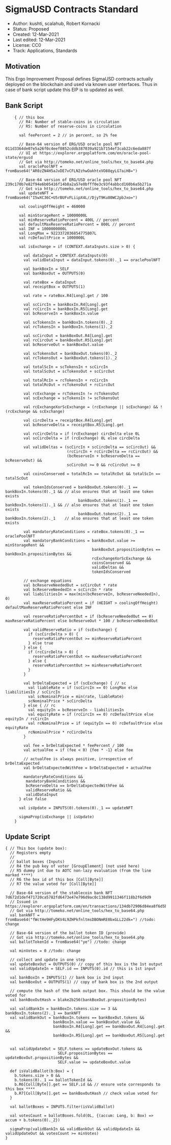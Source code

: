SigmaUSD Contracts Standard
=========================================

* Author: kushti, scalahub, Robert Kornacki
* Status: Proposed
* Created: 12-Mar-2021
* Last edited: 12-Mar-2021
* License: CC0
* Track: Applications, Standards 


Motivation 
----------

This Ergo Improvement Proposal defines SigmaUSD contracts actually deployed on the blockchain and used via known user interfaces. 
Thus in case of bank script update this EIP is to updated as well. 

Bank Script
-----------

        { // this box
          // R4: Number of stable-coins in circulation
          // R5: Number of reserve-coins in circulation

          val feePercent = 2 // in percent, so 2% fee

          // Base-64 version of ERG/USD oracle pool NFT 011d3364de07e5a26f0c4eef0852cddb387039a921b7154ef3cab22c6eda887f
          // UI at https://explorer.ergoplatform.com/en/oracle-pool-state/ergusd
          // Got via http://tomeko.net/online_tools/hex_to_base64.php
          val oraclePoolNFT = fromBase64("AR0zZN4H5aJvDE7vCFLN2zhwOakhtxVO88qyLG7aiH8=") 
          
          // Base-64 version of ERG/USD oracle pool NFT 239c170b7e82f94e6b05416f14b8a2a57e0bfff0e3c93f4abbcd160b6a5b271a
          // Got via http://tomeko.net/online_tools/hex_to_base64.php
          val updateNFT = fromBase64("I5wXC36C+U5rBUFvFLiipX4L//DjyT9Ku80WC2pbJxo=")
          
          val coolingOffHeight = 460000  

          val minStorageRent = 10000000L 
          val minReserveRatioPercent = 400L // percent
          val defaultMaxReserveRatioPercent = 800L // percent
          val INF = 1000000000L
          val LongMax = 9223372036854775807L 
          val rcDefaultPrice = 1000000L
        
          val isExchange = if (CONTEXT.dataInputs.size > 0) {
        
            val dataInput = CONTEXT.dataInputs(0)
            val validDataInput = dataInput.tokens(0)._1 == oraclePoolNFT
       
            val bankBoxIn = SELF
            val bankBoxOut = OUTPUTS(0)
       
            val rateBox = dataInput
            val receiptBox = OUTPUTS(1)
       
            val rate = rateBox.R4[Long].get / 100
       
            val scCircIn = bankBoxIn.R4[Long].get
            val rcCircIn = bankBoxIn.R5[Long].get
            val bcReserveIn = bankBoxIn.value
       
            val scTokensIn = bankBoxIn.tokens(0)._2
            val rcTokensIn = bankBoxIn.tokens(1)._2
       
            val scCircOut = bankBoxOut.R4[Long].get
            val rcCircOut = bankBoxOut.R5[Long].get
            val bcReserveOut = bankBoxOut.value
       
            val scTokensOut = bankBoxOut.tokens(0)._2
            val rcTokensOut = bankBoxOut.tokens(1)._2
       
            val totalScIn = scTokensIn + scCircIn
            val totalScOut = scTokensOut + scCircOut
       
            val totalRcIn = rcTokensIn + rcCircIn
            val totalRcOut = rcTokensOut + rcCircOut
       
            val rcExchange = rcTokensIn != rcTokensOut
            val scExchange = scTokensIn != scTokensOut
       
            val rcExchangeXorScExchange = (rcExchange || scExchange) && !(rcExchange && scExchange)
       
            val circDelta = receiptBox.R4[Long].get
            val bcReserveDelta = receiptBox.R5[Long].get
       
            val rcCircDelta = if (rcExchange) circDelta else 0L
            val scCircDelta = if (rcExchange) 0L else circDelta
       
            val validDeltas = (scCircIn + scCircDelta == scCircOut) &&
                               (rcCircIn + rcCircDelta == rcCircOut) &&
                               (bcReserveIn + bcReserveDelta == bcReserveOut) &&
                               scCircOut >= 0 && rcCircOut >= 0
       
            val coinsConserved = totalRcIn == totalRcOut && totalScIn == totalScOut
       
            val tokenIdsConserved = bankBoxOut.tokens(0)._1 == bankBoxIn.tokens(0)._1 && // also ensures that at least one token exists
                                    bankBoxOut.tokens(1)._1 == bankBoxIn.tokens(1)._1 && // also ensures that at least one token exists
                                    bankBoxOut.tokens(2)._1 == bankBoxIn.tokens(2)._1    // also ensures that at least one token exists
       
            val mandatoryRateConditions = rateBox.tokens(0)._1 == oraclePoolNFT
            val mandatoryBankConditions = bankBoxOut.value >= minStorageRent &&
                                          bankBoxOut.propositionBytes == bankBoxIn.propositionBytes &&
                                          rcExchangeXorScExchange &&
                                          coinsConserved &&
                                          validDeltas &&
                                          tokenIdsConserved
       
            // exchange equations
            val bcReserveNeededOut = scCircOut * rate
            val bcReserveNeededIn = scCircIn * rate
            val liabilitiesIn = max(min(bcReserveIn, bcReserveNeededIn), 0)
            val maxReserveRatioPercent = if (HEIGHT > coolingOffHeight) defaultMaxReserveRatioPercent else INF
       
            val reserveRatioPercentOut = if (bcReserveNeededOut == 0) maxReserveRatioPercent else bcReserveOut * 100 / bcReserveNeededOut
       
            val validReserveRatio = if (scExchange) {
              if (scCircDelta > 0) {
                reserveRatioPercentOut >= minReserveRatioPercent
              } else true
            } else {
              if (rcCircDelta > 0) {
                reserveRatioPercentOut <= maxReserveRatioPercent
              } else {
                reserveRatioPercentOut >= minReserveRatioPercent
              }
            }
       
            val brDeltaExpected = if (scExchange) { // sc
              val liableRate = if (scCircIn == 0) LongMax else liabilitiesIn / scCircIn
              val scNominalPrice = min(rate, liableRate)
              scNominalPrice * scCircDelta
            } else { // rc
              val equityIn = bcReserveIn - liabilitiesIn
              val equityRate = if (rcCircIn == 0) rcDefaultPrice else equityIn / rcCircIn
              val rcNominalPrice = if (equityIn == 0) rcDefaultPrice else equityRate
              rcNominalPrice * rcCircDelta
            }
       
            val fee = brDeltaExpected * feePercent / 100
            val actualFee = if (fee < 0) {fee * -1} else fee
         
            // actualFee is always positive, irrespective of brDeltaExpected
            val brDeltaExpectedWithFee = brDeltaExpected + actualFee
       
            mandatoryRateConditions &&
             mandatoryBankConditions &&
             bcReserveDelta == brDeltaExpectedWithFee &&
             validReserveRatio &&
             validDataInput
          } else false

          val isUpdate = INPUTS(0).tokens(0)._1 == updateNFT
       
          sigmaProp(isExchange || isUpdate)
        }


Update Script
-------------

    { // This box (update box):
      // Registers empty 
      // 
      // ballot boxes (Inputs)
      // R4 the pub key of voter [GroupElement] (not used here)
      // R5 dummy int due to AOTC non-lazy evaluation (from the line marked ****)
      // R6 the box id of this box [Coll[Byte]]
      // R7 the value voted for [Coll[Byte]]

      // Base-64 version of the stablecoin bank NFT 7d672d1def471720ca5782fd6473e47e796d9ac0c138d9911346f118b2f6d9d9 
      // Issued in https://explorer.ergoplatform.com/en/transactions/134db72906d84ea8f6d5b4dc0bbfeaed880836f36dffc4bda8254071b519000a
      // Got via http://tomeko.net/online_tools/hex_to_base64.php
      val bankNFT = fromBase64("fWctHe9HFyDKV4L9ZHPkfnltmsDBONmRE0bxGLL22dk=") //todo: change

      // Base-64 version of the ballot token ID (provide)
      // Got via http://tomeko.net/online_tools/hex_to_base64.php
      val ballotTokenId = fromBase64("ye") //todo: change

      val minVotes = 0 //todo: change

      // collect and update in one step
      val updateBoxOut = OUTPUTS(0) // copy of this box is the 1st output
      val validUpdateIn = SELF.id == INPUTS(0).id // this is 1st input

      val bankBoxIn = INPUTS(1) // bank box is 2nd input
      val bankBoxOut = OUTPUTS(1) // copy of bank box is the 2nd output
  
      // compute the hash of the bank output box. This should be the value voted for
      val bankBoxOutHash = blake2b256(bankBoxOut.propositionBytes)
  
      val validBankIn = bankBoxIn.tokens.size == 3 && bankBoxIn.tokens(2)._1 == bankNFT
      val validBankOut = bankBoxIn.tokens == bankBoxOut.tokens &&
                         bankBoxIn.value == bankBoxOut.value &&
                         bankBoxIn.R4[Long].get == bankBoxOut.R4[Long].get &&
                         bankBoxIn.R5[Long].get == bankBoxOut.R5[Long].get 

  
      val validUpdateOut = SELF.tokens == updateBoxOut.tokens && 
                           SELF.propositionBytes == updateBoxOut.propositionBytes &&
                           SELF.value >= updateBoxOut.value

      def isValidBallot(b:Box) = {
        b.tokens.size > 0 && 
        b.tokens(0)._1 == ballotTokenId &&
        b.R6[Coll[Byte]].get == SELF.id && // ensure vote corresponds to this box ****
        b.R7[Coll[Byte]].get == bankBoxOutHash // check value voted for
      }
  
      val ballotBoxes = INPUTS.filter(isValidBallot)
  
      val votesCount = ballotBoxes.fold(0L, {(accum: Long, b: Box) => accum + b.tokens(0)._2})
  
      sigmaProp(validBankIn && validBankOut && validUpdateIn && validUpdateOut && votesCount >= minVotes)
    }
           